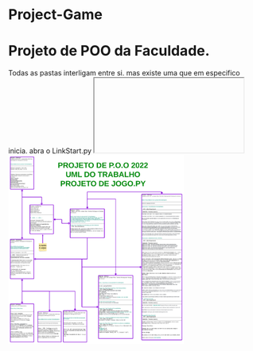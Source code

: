 # Project-Game
<h1>Projeto de POO da Faculdade.</h1>
Todas as pastas interligam entre si.
mas existe uma que em especifico inicia.
abra o LinkStart.py

<iframe src=></iframe>
<img alt='SomePicture.png' src="https://github.com/MoisesMonter/Project-Game/blob/main/UML%20PROJETO%20GAME.png" style='max-width: 70%;'/>
<a href="https://lucid.app/lucidchart/f3c8ee77-f5ad-4758-ae28-d24d46b5fdb1/edit?invitationId=inv_53cde881-f8a7-4234-ac5a-a4a715691f69">
